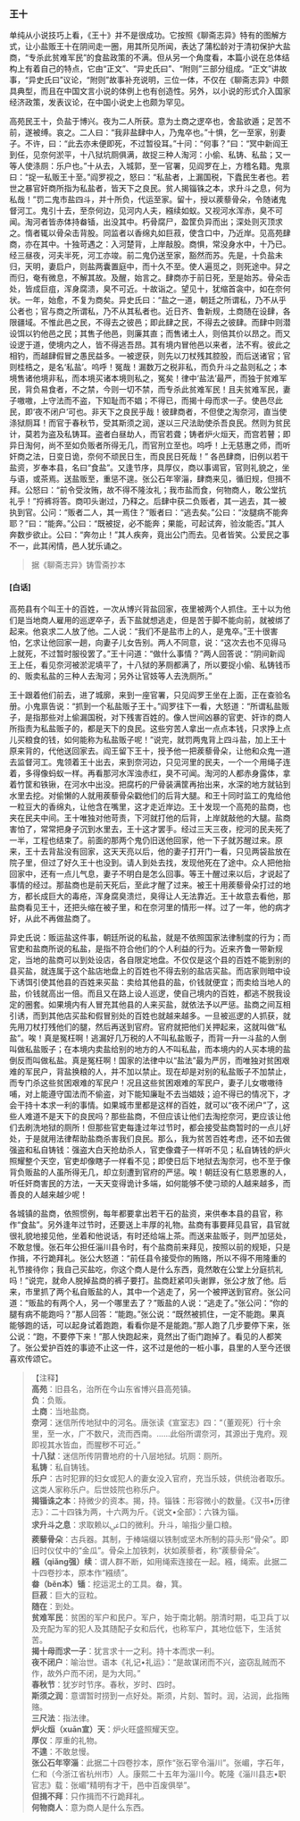 <script type="text/javascript">
    var head = document.getElementsByTagName('head')[0];
    cssURL = '/public/liao.css';
    linkTag = document.createElement('link');
    linkTag.href = cssURL;
    linkTag.setAttribute('type','text/css');
    linkTag.setAttribute('rel','stylesheet');
    head.appendChild(linkTag);
</script>
### 王十

单纯从小说技巧上看，《王十》并不是很成功。它按照《聊斋志异》特有的图解方式，让小盐贩王十在阴间走一圈，用其所见所闻，表达了蒲松龄对于清初保护大盐商，“专杀此贫难军民”的食盐政策的不满。但从另一个角度看，本篇小说在总体结构上有着自己的特点，它由“正文”、“异史氏曰”、“附则”三部分组成。“正文”讲故事，“异史氏曰”议论，“附则”故事补充说明，三位一体，不仅在《聊斋志异》中颇具典型，而且在中国文言小说的体例上也有创造性。另外，以小说的形式介入国家经济政策，发表议论，在中国小说史上也颇为罕见。

高苑民王十，负盐于博兴。夜为二人所获。意为土商之逻卒也，舍盐欲遁；足苦不前，遂被缚。哀之。二人曰：“我非盐肆中人，乃鬼卒也。”十惧，乞一至家，别妻子。不许，曰：“此去亦未便即死，不过暂役耳。”十问：“何事？”曰：“冥中新阎王到任，见奈何淤平，十八狱坑厕俱满，故捉三种人淘河：小偷、私铸、私盐；又一等人使涤厕：乐户也。”十从去，入城郭，至一官署，见阎罗在上，方稽名籍。鬼禀曰：“捉一私贩王十至。”阎罗视之，怒曰：“私盐者，上漏国税，下蠹民生者也。若世之暴官奸商所指为私盐者，皆天下之良民。贫人揭锱铢之本，求升斗之息，何为私哉！”罚二鬼市盐四斗，并十所负，代运至家。留十，授以蒺藜骨朵，令随诸鬼督河工。鬼引十去，至奈何边，见河内人夫，繦续如蚁。又视河水浑赤，臭不可闻。淘河者皆赤体持畚锸，出没其中。朽骨腐尸，盈筐负异而出；深处则灭顶求之。惰者辄以骨朵击背股。同监者以香绵丸如巨菽，使含口中，乃近岸。见高苑肆商，亦在其中。十独苛遇之：入河楚背，上岸敲股。商惧，常没身水中，十乃已。经三昼夜，河夫半死，河工亦竣。前二鬼仍送至家，豁然而苏。先是，十负盐未归，天明，妻启户，则盐两囊置庭中，而十久不至。使人遍觅之，则死途中。舁之而归，奄有微息，不解其故。及醒，始言之。肆商亦于前日死，至是始苏。骨朵击处，皆成巨疽，浑身腐溃，臭不可近。十故诣之。望见十，犹缩首衾中，如在奈何状。一年，始愈，不复为商矣。异史氏曰：“盐之一道，朝廷之所谓私，乃不从乎公者也；官与商之所谓私，乃不从其私者也。近日齐、鲁新规，土商随在设肆，各限疆域。不惟此邑之民，不得去之彼邑；即此肆之民，不得去之彼肆。而肆中则潜设饵以钓他邑之民；其售子他邑，则廉其直；而售诸土人，则倍其价以昂之。而又设逻于道，使境内之人，皆不得逃吾昂。其有境内冒他邑以来者，法不宥。彼此之相钓，而越肆假冒之愚民益多。一被逻获，则先以刀杖残其腔股，而后送诸官；官则桂梏之，是名‘私盐’。呜呼！冤哉！漏数万之税非私，而负升斗之盐则私之；本境售诸他境非私，而本境买诸本境则私之，冤矣！律中‘盐法’最严，而独于贫难军民，背负易食者，不之禁，今则一切不禁，而专杀此贫难军民！且夫贫难军民，妻子嗷嗷，上守法而不盗，下知耻而不娼；不得已，而揭十母而求一子。使邑尽此民，即‘夜不闭户’可也。非天下之良民乎哉！彼肆商者，不但使之淘奈河，直当使涤狱厕耳！而官于春秋节，受其斯须之润，遂以三尺法助使杀吾良民。然则为贫民计，莫若为盗及私铸耳。盗者白昼劫人，而官若聋；铸者炉火烜天，而宫若瞽；即异日淘何，尚不至如负贩者所得无几，而官刑立至也。呜呼！上无慈惠之师，而听奸商之法，日变日诡，奈何不顽民日生，而良民日死哉！”
各邑肆商，旧例以若干盐资，岁奉本县，名曰“食盐”。又逢节序，具厚仪，商以事谒官，官则礼貌之，坐与语，或茶焉。送盐贩至，重惩不遑。张公石年宰淄，肆商来见，循旧规，但揖不拜。公怒曰：“前令受汝贿，故不得不隆汝礼；我市盐而食，何物商人，敢公堂抗礼乎！”捋裤将答。商叩头谢过，乃释之。后肆中获二负贩者，其一逃去，其一被执到官。公问：“贩者二人，其一焉住？”贩者曰：“逃去矣。”公曰：“汝腿病不能奔耶？”曰：“能奔。”公曰：“既被捉，必不能奔；果能，可起试奔，验汝能否。”其人奔数步欲止。公曰：“奔勿止！”其人疾奔，竟出公门而去。见者皆笑。公爱民之事不一，此其闲情，邑人犹乐诵之。

</section>

> 据《聊斋志异》铸雪斋抄本

#### [白话]
<aside>

高苑县有个叫王十的百姓，一次从博兴背盐回家，夜里被两个人抓住。王十以为他们是当地商人雇用的巡逻卒子，丢下盐就想逃走，但是苦于脚不能向前，就被绑了起来。他哀求二人放了他。二人说：“我们不是盐市上的人，是鬼卒。”王十很害怕，乞求让他回家一趟，向妻子儿女告别。两人不同意，说：“这次去也不见得马上就死，不过暂时服役罢了。”王十问道：“做什么事情？”两人回答说：“阴间新阎王上任，看见奈河被淤泥填平了，十八狱的茅厕都满了，所以要捉小偷、私铸钱币的、贩卖私盐的三种人去淘河；另外让官妓等人去洗厕所。”

王十跟着他们前去，进了城廓，来到一座官署，只见阎罗王坐在上面，正在查验名册。小鬼禀告说：“抓到一个私盐贩子王十。”阎罗往下一看，大怒道：“所谓私盐贩子，是指那些对上偷漏国税，对下残害百姓的。像人世间凶暴的官吏、奸诈的商人所指责为私盐贩子的，都是天下的良民。这些穷苦人拿出一点点本钱，只求挣上点儿买粮食的钱，如何能称为私盐贩子呢！”说完，就罚两鬼背上四斗盐，加上王十原来背的，代他送回家去。阎王留下王十，授予他一把蒺藜骨朵，让他和众鬼一道去监督河工。鬼领着王十出去，来到奈河边，只见河里的民夫，一个一个用绳子连着，多得像蚂蚁一样。再看那河水浑浊赤红，臭不可闻。淘河的人都赤身露体，拿着竹筐和铁锹，在河水中出没。把腐朽的尸骨装满筐再抬出来，水深的地方就钻到水里去挖。对偷懒的人就用蒺藜骨朵戳他们的后背大腿。和王十同时监工的鬼给他一粒豆大的香绵丸，让他含在嘴里，这才走近岸边。王十发现一个高苑的盐商，也夹在民夫中间。王十唯独对他苛责，下河就打他的后背，上岸就敲他的大腿。盐商害怕了，常常把身子沉到水里去，王十这才罢手。经过三天三夜，挖河的民夫死了一半，工程也结束了。前面的那两个鬼仍旧送他回家，他一下子就苏醒过来。原来，王十去背盐没有回家，这天天亮以后，他的妻子打开门一看，只见两袋盐放在院子里，但过了好久王十也没到。请人到处去找，发现他死在了途中。众人把他抬回家中，还有一点儿气息，妻子不明白是怎么回事。等王十醒过来以后，才说起了事情的经过。那盐商也是前天死后，至此才醒了过来。被王十用蒺藜骨朵打过的地方，都长成巨大的毒疮，浑身腐臭溃烂，臭得让人无法靠近。王十故意去看他，那盐商看见王十，还把头缩在被子里，和在奈河里的情形一样。过了一年，他的病才好，从此不再做盐商了。

异史氏说：贩运盐这件事，朝廷所说的私盐，就是不依照国家法律制度的行为；而官吏和盐商所说的私盐，是指不符合他们的个人利益的行为。近来齐鲁一带新规定，当地的盐商可以到处设店，各自限定地盘。不仅仅是这个县的百姓不能到别的县买盐，就连属于这个盐店地盘上的百姓也不得去别的盐店买盐。而店家则暗中设下诱饵引使其他县的百姓来买盐：卖给其他县的盐，价钱就便宜；而卖给当地人的盐，价钱就高出一倍。而且又在路上设人巡逻，使自己境内的百姓，都逃不脱我设定的圈套。如果境内有人冒充其他县的人来买盐，就依法予以严惩。盐商之间互相引诱，而到其他店买盐和假冒别处的百姓也就越来越多。一旦被巡逻的人抓获，就先用刀杖打残他们的腿，然后再送到官府。官府就把他们关押起来，这就叫做“私盐”。唉！真是冤枉啊！逃漏好几万税的人不叫私盐贩子，而背一升一斗盐的人倒叫做私盐贩子；在本境内卖盐给别的地方的人不叫私盐，而本境内的人买本境的盐倒反而叫做私盐。真是冤枉啊！国家的法律中以“盐法”最为严厉，而唯独对贫困艰难的军民户，背盐换粮的人，并不加以禁止。现在却是对别的私盐贩子不加禁止，而专门杀这些贫困艰难的军民户！况且这些贫困艰难的军民户，妻子儿女嗷嗷待哺，对上能遵守国法而不偷盗，对下能知廉耻不去当娼妓；迫不得已的情况下，才会干持十本求一利的事情。如果城市里都是这样的百姓，就可以“夜不闭户”了，这些人难道不是天下的良民吗？那些盐商，不但应该让他们去淘挖奈河，更应该让他们去刷洗地狱的厕所！但那些官吏每逢过年过节时，都会接受盐商暂时的一点儿好处，于是就用法律帮助盐商杀害我们良民。那么，我为贫苦百姓考虑，还不如去做强盗和私自铸钱：强盗大白天抢劫杀人，官吏像聋子一样听不见；私自铸钱的炉火照耀整个天空，官吏却像瞎子一样看不见；即使日后下地狱去淘奈河，也不至于像背负贩盐的人虽所得无几，却立刻遭到官府的严惩。唉！朝廷没有仁慈恩惠的人，听任奸商害民的方法，一天天变得诡计多端，如何能够不使刁顽的人越来越多，而善良的人越来越少呢！

各城镇的盐商，依照惯例，每年都要拿出若干石的盐资，来供奉本县的县官，称作“食盐”。另外逢年过节时，还要送上丰厚的礼物。盐商有事要拜见县官，县官就很礼貌地接见他，坐着和他说话，有时还给端上茶。而送来盐贩子，则严加惩处，不敢怠慢。张石年公担任淄川县令时，有个盐商前来拜见，按照以前的规矩，只是作揖，不行跪拜礼。张公大怒道：“前任县令接受你的贿赂，所以不得不用隆重的礼节接待你；我自己买盐吃，你这个商人是什么东西，竟然敢在公堂上分庭抗礼吗！”说完，就命人脱掉盐商的裤子要打。盐商赶紧叩头谢罪，张公才放了他。后来，市里抓了两个私自贩盐的人，其中一个逃走了，另一个被押送到官府。张公问道：“贩盐的有两个人，另一个哪里去了？”贩盐的人说：“逃走了。”张公问：“你的腿有病不能跑吗？”那人回答：“能跑。”张公说：“既然被抓住，一定不能跑。果真能够跑的话，可以起身试着跑跑，看看你是不是能跑。”那人跑了几步要停下来，张公说：“跑，不要停下来！”那人快跑起来，竟然出了衙门跑掉了。看见的人都笑了。张公爱护百姓的事迹不止这一件，这不过是他的一桩小事，县里的人至今还很喜欢传颂它。

</aside>

> 【注释】  
<b>高苑</b>：旧县名，治所在今山东省博兴县高苑镇。  
<b>负</b>：负贩。  
<b>土商</b>：当地盐商。  
<b>奈河</b>：迷信所传地狱中的河名。唐张读《宣室志》四：“（董观死）行十余里，至一水，广不数尺，流而西南。……此俗所谓奈河，其源出于鬼府。观即视其水皆血，而腥秽不可近。”  
<b>十八狱</b>：迷信所传阴曹地府的十八层地狱。坑厕：厕所。  
<b>私铸</b>：私自铸钱。  
<b>乐户</b>：古时犯罪的妇女或犯人的妻女没入官府，充当乐妓，供统治者取乐。这类人家称乐户。后世妓院也称乐户。  
<b>揭锱诛之本</b>：持微少的资本。揭，持。锱铢：形容微小的数量。《汉书•历律志》：二十四铢为两，十六两为斤。《说文•全部》：六铢为锱。  
<b>求升斗之息</b>：求取赖以ﳺ口的微利。升斗，喻指少量口粮。  
<b>蒺藜骨朵</b>：古兵器。其制，于棒端缀以铁制或坚木所制的蒜头形“骨朵”。即旧时仪仗中的“金瓜”。骨朵上加铁刺，状如蒺藜者，称“蒺藜骨朵”。  
<b>繦（qiǎng强）续</b>：谓人群不断，如用绳索连接在一起。繦，绳索。此据二十四卷抄本，原本作“繦绩”。  
<b>畚（běn本）锸</b>：挖运泥土的工具。畚，箕。  
<b>巨菽</b>：巨大的豆粒。  
<b>随在</b>：到处。  
<b>贫难军民</b>：贫困的军户和民户。军户，始于南北朝。朋清时期，屯卫兵丁以及充配为军的犯人及其随配子女和后代，也称军户，其地位低下，生活贫苦。  
<b>揭十母而求一子</b>：犹言求十一之利。持十本而求一利。  
<b>夜不闭户</b>：喻治世。语本《礼记•礼运》：“是故谋闭而不兴，盗窃乱贼而不作，故外户而不闭，是为大同。”  
<b>春秋节</b>：犹岁时节序。春秋，岁时、四时。  
<b>斯须之润</b>：意谓暂时捞到一点好处。斯须，片刻、暂时。润，沾润，此指贿赂。  
<b>三尺法</b>：指法律。  
<b>炉火烜（xuān宣）天</b>：炉火旺盛照耀天空。  
<b>厚仪</b>：厚重的礼物。  
<b>不遑</b>：不敢怠慢。  
<b>张公石年宰淄</b>：此据二十四卷抄本，原作“张石宰令淄川”。张嵋，字石年，仁和（今浙江省杭州市）人。康熙二十五年为淄川今。乾隆《淄川县志•职官志》载：张嵋“精明有才干，邑中百废俱举”。  
<b>但揖不拜</b>：只作揖而不行跪拜礼。  
<b>何物商人</b>：意为商人是什么东西。  
